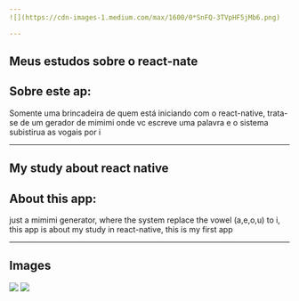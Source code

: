 ```yaml
---
![](https://cdn-images-1.medium.com/max/1600/0*SnFQ-3TVpHF5jMb6.png) 

---
```



Meus estudos sobre o react-nate
---

Sobre este ap:
---

Somente uma brincadeira de quem está iniciando com o react-native, trata-se de um gerador de mimimi onde vc escreve uma palavra e o sistema subistirua as vogais por i

----

My study about react native
---

About this app:
---

just a  mimimi generator, where the system replace the vowel (a,e,o,u) to i, this app is about my study in react-native, this is my first app

---

Images
----
![](https://github.com/paulosoujava/react-mimimi/blob/master/image/telaMIMI.png) 
![](https://github.com/paulosoujava/react-mimimi/blob/master/image/telaMIMI2.png) 
